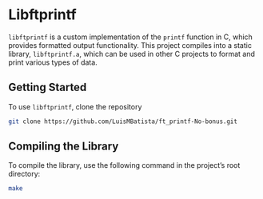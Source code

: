 # Libftprintf

`libftprintf` is a custom implementation of the `printf` function in C, which provides formatted output functionality. This project compiles into a static library, `libftprintf.a`, which can be used in other C projects to format and print various types of data.


## Getting Started

To use `libftprintf`, clone the repository 
```sh
git clone https://github.com/LuisMBatista/ft_printf-No-bonus.git
```

## Compiling the Library

To compile the library, use the following command in the project’s root directory:

```sh
make
```

